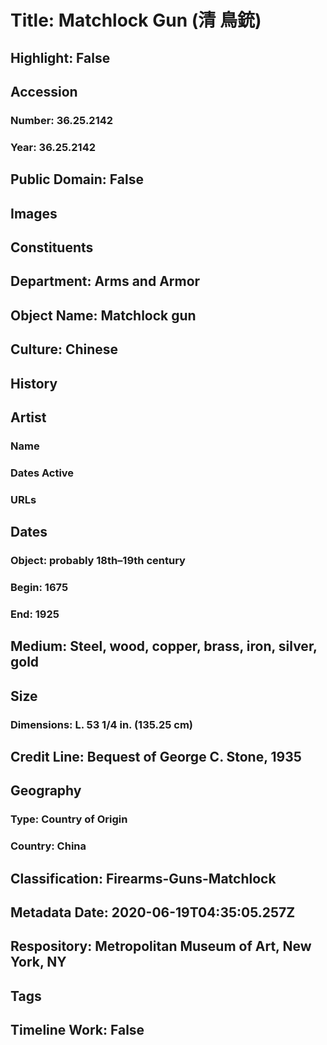 # Title: Matchlock Gun (清  鳥銃)
## Highlight: False
## Accession
### Number: 36.25.2142
### Year: 36.25.2142
## Public Domain: False
## Images
## Constituents
## Department: Arms and Armor
## Object Name: Matchlock gun
## Culture: Chinese
## History
## Artist
### Name
### Dates Active
### URLs
## Dates
### Object: probably 18th–19th century
### Begin: 1675
### End: 1925
## Medium: Steel, wood, copper, brass, iron, silver, gold
## Size
### Dimensions: L. 53 1/4 in. (135.25 cm)
## Credit Line: Bequest of George C. Stone, 1935
## Geography
### Type: Country of Origin
### Country: China
## Classification: Firearms-Guns-Matchlock
## Metadata Date: 2020-06-19T04:35:05.257Z
## Respository: Metropolitan Museum of Art, New York, NY
## Tags
## Timeline Work: False